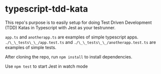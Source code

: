 # typescript-tdd-kata

This repo's purpose is to easily setup for doing Test Driven Development (TDD) Katas in Typescript with Jest as your testrunner.

`app.ts` and `anotherapp.ts` are examples of simple typescript apps.
`./\_\_tests\_\_/app.test.ts` and `./\_\_tests\_\_/anotherapp.test.ts` are examples of simple tests.

After cloning the repo, run `npm install` to install dependencies.

Use `npm test` to start Jest in watch mode